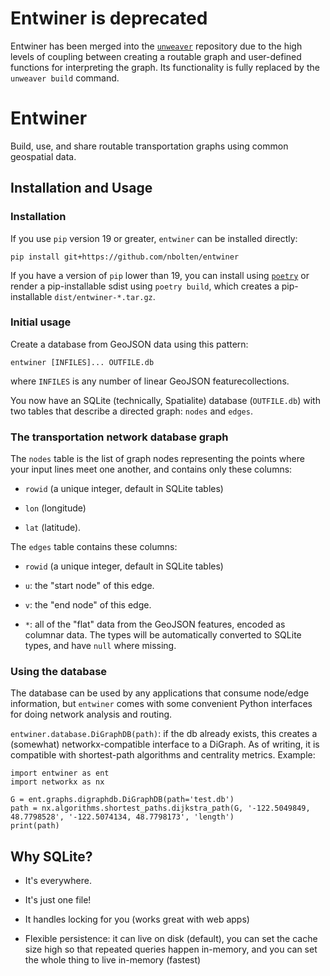 # Entwiner is deprecated

Entwiner has been merged into the
[`unweaver`](https://github.com/nbolten/unweaver) repository due to the high
levels of coupling between creating a routable graph and user-defined functions
for interpreting the graph. Its functionality is fully replaced by the
`unweaver build` command.

# Entwiner

Build, use, and share routable transportation graphs using common geospatial data.

## Installation and Usage

### Installation

If you use `pip` version 19 or greater, `entwiner` can be installed directly:

`pip install git+https://github.com/nbolten/entwiner`

If you have a version of `pip` lower than 19, you can install using
[`poetry`](https://python-poetry.org/docs/pyproject/) or render a pip-installable sdist
using `poetry build`, which creates a pip-installable `dist/entwiner-*.tar.gz`.

### Initial usage

Create a database from GeoJSON data using this pattern:

`entwiner [INFILES]... OUTFILE.db`

where `INFILES` is any number of linear GeoJSON featurecollections.

You now have an SQLite (technically, Spatialite) database (`OUTFILE.db`) with two
tables that describe a directed graph: `nodes` and `edges`.

### The transportation network database graph

The `nodes` table is the list of graph nodes
representing the points where your input lines meet one another, and contains only
these columns:

- `rowid` (a unique integer, default in SQLite tables)

- `lon` (longitude)

- `lat` (latitude).

The `edges` table contains these columns:

- `rowid` (a unique integer, default in SQLite tables)

- `u`: the "start node" of this edge.

- `v`: the "end node" of this edge.

- `*`: all of the "flat" data from the GeoJSON features, encoded as columnar data. The
types will be automatically converted to SQLite types, and have `null` where missing.

### Using the database

The database can be used by any applications that consume node/edge information, but
`entwiner` comes with some convenient Python interfaces for doing network analysis and
routing.

`entwiner.database.DiGraphDB(path)`: if the db already exists, this creates a (somewhat)
networkx-compatible interface to a DiGraph. As of writing, it is compatible with
shortest-path algorithms and centrality metrics. Example:

    import entwiner as ent
    import networkx as nx

    G = ent.graphs.digraphdb.DiGraphDB(path='test.db')
    path = nx.algorithms.shortest_paths.dijkstra_path(G, '-122.5049849, 48.7798528', '-122.5074134, 48.7798173', 'length')
    print(path)

## Why SQLite?

- It's everywhere.

- It's just one file!

- It handles locking for you (works great with web apps)

- Flexible persistence: it can live on disk (default), you can set the cache size high
  so that repeated queries happen in-memory, and you can set the whole thing to live
  in-memory (fastest)
